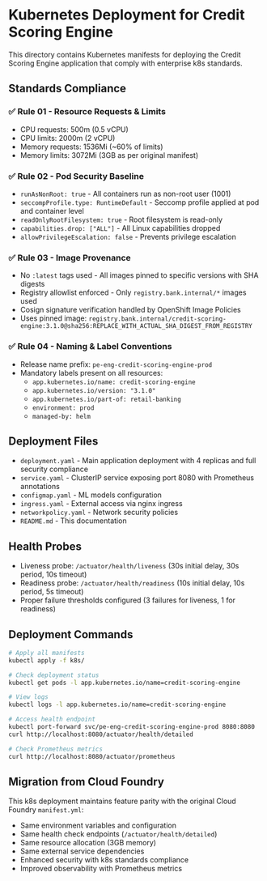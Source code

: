 # Kubernetes Deployment for Credit Scoring Engine

This directory contains Kubernetes manifests for deploying the Credit Scoring Engine application that comply with enterprise k8s standards.

## Standards Compliance

### ✅ Rule 01 - Resource Requests & Limits
- CPU requests: 500m (0.5 vCPU)
- CPU limits: 2000m (2 vCPU) 
- Memory requests: 1536Mi (~60% of limits)
- Memory limits: 3072Mi (3GB as per original manifest)

### ✅ Rule 02 - Pod Security Baseline
- `runAsNonRoot: true` - All containers run as non-root user (1001)
- `seccompProfile.type: RuntimeDefault` - Seccomp profile applied at pod and container level
- `readOnlyRootFilesystem: true` - Root filesystem is read-only
- `capabilities.drop: ["ALL"]` - All Linux capabilities dropped
- `allowPrivilegeEscalation: false` - Prevents privilege escalation

### ✅ Rule 03 - Image Provenance
- No `:latest` tags used - All images pinned to specific versions with SHA digests
- Registry allowlist enforced - Only `registry.bank.internal/*` images used
- Cosign signature verification handled by OpenShift Image Policies
- Uses pinned image: `registry.bank.internal/credit-scoring-engine:3.1.0@sha256:REPLACE_WITH_ACTUAL_SHA_DIGEST_FROM_REGISTRY`

### ✅ Rule 04 - Naming & Label Conventions
- Release name prefix: `pe-eng-credit-scoring-engine-prod`
- Mandatory labels present on all resources:
  - `app.kubernetes.io/name: credit-scoring-engine`
  - `app.kubernetes.io/version: "3.1.0"`
  - `app.kubernetes.io/part-of: retail-banking`
  - `environment: prod`
  - `managed-by: helm`

## Deployment Files

- `deployment.yaml` - Main application deployment with 4 replicas and full security compliance
- `service.yaml` - ClusterIP service exposing port 8080 with Prometheus annotations
- `configmap.yaml` - ML models configuration
- `ingress.yaml` - External access via nginx ingress
- `networkpolicy.yaml` - Network security policies
- `README.md` - This documentation

## Health Probes

- Liveness probe: `/actuator/health/liveness` (30s initial delay, 30s period, 10s timeout)
- Readiness probe: `/actuator/health/readiness` (10s initial delay, 10s period, 5s timeout)
- Proper failure thresholds configured (3 failures for liveness, 1 for readiness)

## Deployment Commands

```bash
# Apply all manifests
kubectl apply -f k8s/

# Check deployment status
kubectl get pods -l app.kubernetes.io/name=credit-scoring-engine

# View logs
kubectl logs -l app.kubernetes.io/name=credit-scoring-engine

# Access health endpoint
kubectl port-forward svc/pe-eng-credit-scoring-engine-prod 8080:8080
curl http://localhost:8080/actuator/health/detailed

# Check Prometheus metrics
curl http://localhost:8080/actuator/prometheus
```

## Migration from Cloud Foundry

This k8s deployment maintains feature parity with the original Cloud Foundry `manifest.yml`:
- Same environment variables and configuration
- Same health check endpoints (`/actuator/health/detailed`)
- Same resource allocation (3GB memory)
- Same external service dependencies
- Enhanced security with k8s standards compliance
- Improved observability with Prometheus metrics
